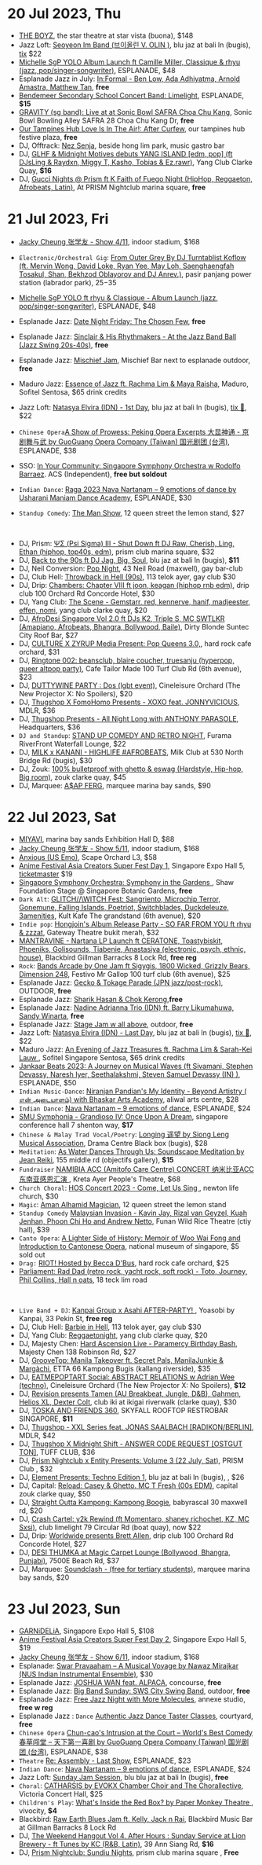# 20 Jul 2023, Thu 
- [THE BOYZ](https://ticketmaster.sg/activity/detail/23_theboyz), the star theatre at star vista (buona), $148
- Jazz Loft: [Seoyeon Im Band (브이올린 V. OLIN )](https://www.instagram.com/p/Cuq2vP0KZSk/), blu jaz at bali ln (bugis),  [tix](https://eventbrite.sg/e/656453117947) $22
- [Michelle SgP YOLO Album Launch ft Camille Miller, Classique & rhyu (jazz, pop/singer-songwriter)](https://esplanade.com/whats-on/2023/michelle-sgp-yolo-album-launch-concert), ESPLANADE, $48
- Esplanade Jazz in July: [In:Formal - Ben Low, Ada Adhiyatma, Arnold Amastra, Matthew Tan](https://esplanade.com/whats-on/festivals-and-series/festivals/2023/jazz-in-july/events/informal), **free** 
- [Bendemeer Secondary School Concert Band: Limelight](https://www.sistic.com.sg/events/limelightbssb0723), ESPLANADE, **$15**
- [GRAVITY (sg band): Live at at Sonic Bowl SAFRA Choa Chu Kang](https://www.instagram.com/p/CuowUVkNY2i/), Sonic Bowl Bowling Alley SAFRA 28 Choa Chu Kang Dr, **free**
- [Our Tampines Hub Love Is In The Air!: After Curfew](https://www.instagram.com/p/CuvZ9twr_k9/), our tampines hub festive plaza, **free**
- DJ, Offtrack: [Nez Senja](https://www.instagram.com/p/CuQywFPyrT2/), beside hong lim park, music gastro bar
- DJ, [GLHF & Midnight Motives debuts YANG ISLAND [edm, pop] (ft DJsLing & Raydxn, Miggy T, Kasho, Tobias & Ez.rawr)](https://yangisland.peatix.com/), Yang Club Clarke Quay, **$16**
- DJ, [Gucci Nights @ Prism ft K Faith of Fuego Night (HipHop, Reggaeton, Afrobeats, Latin)](https://fuegoxgucci20july.peatix.com/), At PRISM Nightclub marina square, **free**

# 21 Jul 2023, Fri
- [Jacky Cheung 张学友 - Show 4/11](https://ticketmaster.sg/activity/detail/23_jc60), indoor stadium, $168
- `Electronic/Orchestral Gig`: [From Outer Grey By DJ Turntablist Koflow (ft. Mervin Wong, David Loke, Ryan Yee, May Loh, Saenghaengfah Tosakul, Shan, Bekhzod Oblayorov and DJ Anrev.)](https://www.hapz.com/concert/from-outer-grey-by-koflow), pasir panjang power station (labrador park), $25-$35
- [Michelle SgP YOLO ft  rhyu & Classique  - Album Launch (jazz, pop/singer-songwriter)](https://esplanade.com/whats-on/2023/michelle-sgp-yolo-album-launch-concert), ESPLANADE, $48

- Esplanade Jazz: [Date Night Friday: The Chosen Few](https://esplanade.com/whats-on/festivals-and-series/festivals/2023/jazz-in-july/events/date-night-friday-the-chosen-few), **free**
- Esplanade Jazz: [Sinclair & His Rhythmakers - At the Jazz Band Ball (Jazz Swing 20s-40s)](https://www.instagram.com/p/Ct0Gfqvy6by/), **free**
- Esplanade Jazz: [Mischief Jam](https://esplanade.com/whats-on/festivals-and-series/festivals/2023/jazz-in-july/events/mischief-jam), Mischief Bar next to esplanade outdoor, **free**
- Maduro Jazz: [Essence of Jazz ft. Rachma Lim & Maya Raisha](https://eventbrite.com/e/675873364427), Maduro, Sofitel  Sentosa, $65 drink credits
- Jazz Loft: [Natasya Elvira (IDN) - 1st Day](https://www.instagram.com/p/Cun029budlR/), blu jaz at bali ln (bugis), [tix 🔗](https://eventbrite.sg/e/658156573027), $22
- `Chinese Opera`[A Show of Prowess: Peking Opera Excerpts 大显神通 - 京剧舞与武 by GuoGuang Opera Company (Taiwan) 国光剧团 (台湾)](https://www.sistic.com.sg/events/prowess0723), ESPLANADE, $38
- SSO: [In Your Community: Singapore Symphony Orchestra w Rodolfo Barraez](https://www.sso.org.sg/whats-on/sso-in-your-community). ACS (Independent), **free but soldout**
- `Indian Dance`: [Raga 2023 Nava Nartanam – 9 emotions of dance by Usharani Maniam Dance Academy](https://www.sistic.com.sg/events/nava0723), ESPLANADE, $30
- `Standup Comedy`: [The Man Show](https://www.eventbrite.sg/e/the-man-show-21st-july-2023-the-lemon-stand-tickets-666016983727), 12 queen street the lemon stand, $27

&nbsp;

- DJ, Prism: [ΨΣ (Psi Sigma) III - Shut Down ft DJ Raw, Cherish, Ling, Ethan (hiphop, top40s, edm)](https://eventbrite.sg/e/678070536227), prism club marina square, $32
- DJ,  [Back to the 90s ft DJ Jag, Big, Soul](https://eventbrite.sg/e/674919601697), blu jaz at bali ln (bugis), **$11**
- DJ, Neil Conversion: [Pop Night](https://www.instagram.com/p/Cuy2fpkyoAj/), 43 Neil Road (maxwell), gay bar-club
- DJ, Club Hell: [Throwback in Hell (90s)](https://www.instagram.com/p/CuwjipTPwpj/), 113 telok ayer, gay club $30
- DJ, Drip: [Chambers: Chapter VIII ft joon, keagan (hiphop rnb edm)](https://www.eventbrite.com/e/678714953697), drip club 100 Orchard Rd Concorde Hotel, $30
- DJ, Yang Club: [The Scene - Gemstarr, red, kennerve, hanif, madjeester, effen, nomi](https://www.instagram.com/p/Ct_D5sVSSX6/), yang club clarke quay, $20
- DJ, [AfroDesi Singapore Vol 2.0 ft  DJs K2, Triple S, MC SWTLKR (Amapiano, Afrobeats, Bhangra, Bollywood, Baile)](https://afrodesinight.peatix.com/), Dirty Blonde Suntec City Roof Bar, $27
- DJ, [CULTURE X ZYRUP Media Present: Pop Queens 3.0,](https://culture-zyrup-pop-queens-3.peatix.com/), hard rock cafe orchard, $31
- DJ, [Ringtone 002: beansclub, blaire coucher, truesanju (hyperpop, queer altpop party)](https://www.instagram.com/p/Cuwc3sxrC_J/), Cafe Tailor Made 100 Turf Club Rd (6th avenue), $23
- DJ, [DUTTYWINE PARTY : Dos (lgbt event)](https://www.instagram.com/p/CujHV0UsPfp/), Cineleisure Orchard (The New Projector X: No Spoilers), $20
- DJ, [Thugshop X FomoHomo Presents - XOXO feat. JONNYVICIOUS](https://eventbrite.sg/e/662787243487), MDLR, $36
- DJ, [Thugshop Presents - All Night Long with ANTHONY PARASOLE](https://eventbrite.sg/e/660271518887), Headquarters, $36
- `DJ and Standup`: [STAND UP COMEDY AND RETRO NIGHT](https://eventbrite.sg/e/669851984317), Furama RiverFront Waterfall Lounge, $22
- DJ, [MILK x KANANI - HIGHLIFE #AFROBEATS](https://www.eventbrite.sg/e/676558112527), Milk Club at 530 North Bridge Rd (bugis), $30
- DJ, Zouk: [100% bulletproof with ghetto & eswag (Hardstyle, Hip-hop, Big room)](https://zoukclub.com/100-bulletproof-presents-ghetto-with-big-m-3/), zouk clarke quay, $45
- DJ, Marquee: [A$AP FERG](https://marqueesingapore.com/event/marquee-presents-asap-ferg/), marquee marina bay sands, $90

# 22 Jul 2023, Sat
- [MIYAVI](https://www.marinabaysands.com/entertainment/shows/miyavi-concert.html), marina bay sands Exhibition Hall D, $88
- [Jacky Cheung 张学友 - Show 5/11](https://ticketmaster.sg/activity/detail/23_jc60), indoor stadium, $168
- [Anxious (US Emo)](https://dividedwefallzine.bigcartel.com/product/anxious-live-in-singapore), Scape Orchard L3, $58
- [Anime Festival Asia Creators Super Fest Day 1](https://animefestival.asia/csf2023), Singapore Expo Hall 5,  [ticketmaster](https://ticketmaster.sg/activity/detail/23_afacsf2023) $19
- [Singapore Symphony Orchestra: Symphony in the Gardens ](https://www.sso.org.sg/whats-on/temasek-foundation-sso-symphony-in-the-gardens), Shaw Foundation Stage @ Singapore Botanic Gardens, **free**
- `Dark Alt`: [GLITCH//\\WITCH Fest: Sangriento, Microchip Terror, Gonemune, Falling Islands, Poetriot,  Switchblades, Duckdeleuze, 3amenities](https://www.instagram.com/p/CtzQeAZPJZs/), Kult Kafe The grandstand (6th avenue), $20
- `Indie pop`: [Hongjoin's Album Release Party - SO FAR FROM YOU ft rhyu & zzzat](https://www.instagram.com/p/Ctlz1PLL8yD/), Gateway Theatre bukit merah, $32
- [MANTRAVINE - Nartana LP Launch ft CERATONE, Toastybiskit, Phoeniks, Golisounds, Tiabenie, Anastasiya (electronic, psych, ethnic, house)](https://eventbrite.sg/e/655584640307), Blackbird Gillman Barracks 8 Lock Rd, **free reg**
- `Rock`: [Bands Arcade by One Jam ft Sigygis, 1800 Wicked, Grizzly Bears, Dimension 248](https://www.instagram.com/p/CuWQqRurLgp/), Festivo Mr Gallop 100 turf club (6th avenue), $25
- Esplanade Jazz: [Gecko & Tokage Parade (JPN jazz/post-rock)](https://esplanade.com/whats-on/festivals-and-series/festivals/2023/jazz-in-july/events/geckoandtokage-parade), OUTDOOR, **free**
- Esplanade Jazz: [Sharik Hasan & Chok Kerong](https://esplanade.com/whats-on/festivals-and-series/festivals/2023/jazz-in-july/events/sharik-hasan-and-chok-kerong),**free**
- Esplanade Jazz: [Nadine Adrianna Trio (IDN) ft. Barry Likumahuwa, Sandy Winarta](https://esplanade.com/whats-on/festivals-and-series/festivals/2023/jazz-in-july/events/nadine-adrianna-trio-feat-barry-likumahuwa-and-sandy-winarta), **free**
- Esplanade Jazz: [Stage Jam w all above](https://esplanade.com/whats-on/festivals-and-series/festivals/2023/jazz-in-july/events/stage-jam), outdoor, **free**
- Jazz Loft: [Natasya Elvira (IDN) - Last Day](https://www.instagram.com/p/Cun029budlR/), blu jaz at bali ln (bugis), [tix 🔗](https://eventbrite.sg/e/658156573027), $22
- Maduro Jazz: [An Evening of Jazz Treasures ft. Rachma Lim & Sarah-Kei Lauw ](https://www.eventbrite.com/e/675893143587),  Sofitel Singapore Sentosa, $65 drink credits
- [Jankaar Beats 2023: A Journey on Musical Waves (ft Sivamani, Stephen Devassy, Naresh Iyer, Seethalakshmi, Steven Samuel Devassy (IN) )](https://esplanade.com/whats-on/2023/jankaar-beats-2023-a-journey-on-musical-waves), ESPLANADE, $50
- `Indian Music-Dance`: [Niranjan Pandian's My Identity - Beyond Artistry ( என் அடையாளம்)  with Bhaskar Arts Academy](https://myidentity2023.peatix.com/), aliwal arts centre, $28
- `Indian Dance`: [Nava Nartanam – 9 emotions of dance](https://esplanade.com/whats-on/festivals-and-series/series/2023/raga/nava-nartanam-9-emotions-of-dance), ESPLANADE, $24
- [SMU Symphonia - Grandioso IV: Once Upon A Dream](https://www.instagram.com/p/CtjUqKzhzSE/), singapore conference hall 7 shenton way, **$17**
- `Chinese & Malay Trad Vocal/Poetry`: [Longing 遥望 by Siong Leng Musical Association](https://www.sistic.com.sg/events/longing0723), Drama Centre Black box (bugis), $28
- `Meditation`: [As Water Dances Through Us: Soundscape Meditation by Jean Reiki](https://soundscapemeditation.peatix.com/), 155 middle rd (objectifs gallery), **$15**
- `Fundraiser` [NAMIBIA ACC (Amitofo Care Centre) CONCERT 纳米比亚ACC东南亚感恩汇演 ](https://www.sistic.com.sg/events/namibia0723), Kreta Ayer People's Theatre, $68
- `Church Choral`:  [HOS Concert 2023 - Come, Let Us Sing ](https://www.sistic.com.sg/events/hos0723), newton life church, $30
- `Magic`: [Aman Alhamid Magician](https://eventbrite.sg/e/662137961467), 12 queen street the lemon stand
- `Standup Comedy` [Malaysian Invasion - Kavin Jay, Rizal van Geyzel, Kuah Jenhan, Phoon Chi Ho and Andrew Netto](https://ticketmaster.sg/activity/detail/23_myinvasion), Funan Wild Rice Theatre (ctiy hall), $39
- `Canto Opera`: [A Lighter Side of History: Memoir of Woo Wai Fong and Introduction to Cantonese Opera](https://intro-to-opera.peatix.com/), national museum of singapore, $5 sold out
- `Drag:` [RIOT! Hosted by Becca D'Bus](https://riot230722.peatix.com/), hard rock cafe orchard, $25
- [Parliament: Rad Dad (retro rock, yacht rock, soft rock) - Toto, Journey, Phil Collins, Hall n oats](https://www.instagram.com/p/CujrIqEthZV/), 18 teck lim road

&nbsp;

- `Live Band + DJ`: [Kanpai Group x Asahi AFTER-PARTY! ](https://eventbrite.sg/e/671333575797), Yoasobi by Kanpai, 33 Pekin St, **free reg**
- DJ, Club Hell: [Barbie in Hell](https://clubhell2207.peatix.com/), 113 telok ayer, gay club $30
- DJ, Yang Club: [Reggaetonight](https://www.instagram.com/p/CugF2dLI_4w/), yang club clarke quay, $20
- DJ, Majesty Chen: [Hard Ascension Live - Paramercy Birthday Bash](https://eventbrite.com/e/670546040257), Majesty Chen 138 Robinson Rd, $27
- DJ, [GrooveTop: Manila Takeover ft. Secret Pals, ManilaJunkie & Margàchi](https://www.instagram.com/p/CujrP0byw9H/), ETTA 66 Kampong Bugis (kallang riverside), $35
- DJ, [EATMEPOPTART Social: ABSTRACT RELATIONS w Adrian Wee (techno)](https://www.eatmepoptart.com/events/empt-220723), Cineleisure Orchard (The New Projector X: No Spoilers), **$12**
- DJ, [Revision presents Tamen (AU Breakbeat, Jungle, D&B), Gahmen, Helios XL, Dexter Colt](https://www.instagram.com/p/Cs3hNvuSN0E/), club iki at ikigai riverwalk (clarke quay), $30
- DJ, [TOSKA AND FRIENDS 360](https://eventbrite.sg/e/663043670467), SKYFALL ROOFTOP RESTROBAR SINGAPORE, **$11**
- DJ, [Thugshop - XXL Series feat. JONAS SAALBACH [RADIKON/BERLIN]](https://eventbrite.sg/e/660285480647), MDLR, $42
- DJ, [Thugshop X Midnight Shift - ANSWER CODE REQUEST [OSTGUT TON]](https://eventbrite.sg/e/662868636937), TUFF CLUB, $36
- DJ, [Prism Nightclub x Entity Presents: Volume 3 (22 July, Sat)](https://eventbrite.sg/e/676464823497), PRISM Club , $32
- DJ, [Element Presents: Techno Edition 1](https://eventbrite.com/e/666370460987), blu jaz at bali ln (bugis), , $26
- DJ, Capital: [Reload: Casey & Ghetto. MC T Fresh (00s EDM)](https://zoukclub.com/reload-presents-caden-ghetto/), capital zouk clarke quay, $50
- DJ, [Straight Outta Kampong: Kampong Boogie](https://www.instagram.com/p/CugXk6dy7I3), babyrascal 30 maxwell rd, $20
- DJ, [Crash Cartel: y2k Rewind (ft Momentaro, shaney richochet, KZ, MC Sxsi)](https://www.instagram.com/p/Cuo3zqDPRhy/), club limelight 79 Circular Rd (boat quay), now $22
- DJ, Drip: [Worldwide presents Brett Allen](https://www.eventbrite.sg/e/678728895397), drip club 100 Orchard Rd Concorde Hotel, $27
- DJ, [DESI THUMKA at Magic Carpet Lounge (Bollywood, Bhangra, Punjabi)](https://www.eventbrite.sg/e/665192577907), 7500E Beach Rd, $37
- DJ, Marquee: [Soundclash - (free for tertiary students)](https://marqueesingapore.com/event/soundclash-16/), marquee marina bay sands, $20


# 23 Jul 2023, Sun
- [GARNiDELiA](https://ticketmaster.sg/activity/detail/23_garnidelia), Singapore Expo Hall 5, $108
- [Anime Festival Asia Creators Super Fest Day 2](https://ticketmaster.sg/activity/detail/23_afacsf2023), Singapore Expo Hall 5, $19
- [Jacky Cheung 张学友 - Show 6/11](https://ticketmaster.sg/activity/detail/23_jc60), indoor stadium, $168
- Esplanade: [Swar Pravaaham – A Musical Voyage by Nawaz Mirajkar (NUS Indian Instrumental Ensemble)](https://esplanade.com/whats-on/festivals-and-series/series/2023/raga/swar-pravaaham-a-musical-voyage), $30
- Esplanade Jazz: [JOSHUA WAN feat. ALPACA](https://esplanade.com/whats-on/festivals-and-series/festivals/2023/jazz-in-july/events/joshua-wan-feat-alpaca), concourse, **free**
- Esplanade Jazz: [Big Band Sunday: SWS City Swing Band](https://esplanade.com/whats-on/festivals-and-series/festivals/2023/jazz-in-july/events/big-band-sunday-sws-city-swing-band), outdoor, **free**
- Esplanade Jazz: [Free Jazz Night with More Molecules](https://esplanade.com/whats-on/festivals-and-series/festivals/2023/jazz-in-july/events/free-jazz-night-with-more-molecules), annexe studio, **free w reg**
- Esplanade Jazz : `Dance` [Authentic Jazz Dance Taster Classes](https://esplanade.com/whats-on/festivals-and-series/festivals/2023/jazz-in-july/events/authentic-jazz-dance-taster-classes), courtyard, **free**
-  `Chinese Opera` [Chun-cao's Intrusion at the Court – World's Best Comedy 春草闯堂 – 天下第一喜剧 by GuoGuang Opera Company (Taiwan) 国光剧团 (台湾)](https://esplanade.com/whats-on/2023/chun-caos-intrusion-at-the-court-worlds-best-comedy), ESPLANADE, $38
-  `Theatre` [Re: Assembly - Last Show](https://esplanade.com/whats-on/festivals-and-series/series/feed-your-imagination/re-assembly), ESPLANADE, $23
- `Indian Dance`: [Nava Nartanam – 9 emotions of dance](https://esplanade.com/whats-on/festivals-and-series/series/2023/raga/nava-nartanam-9-emotions-of-dance), ESPLANADE, $24
- Jazz Loft: [Sunday Jam Session](https://eventbrite.sg/e/647850336797), blu blu jaz at bali ln (bugis), **free**
- `Choral`: [CATHARSIS by EVOKX Chamber Choir and The Chorallective](https://achoralcatharsis.peatix.com/), Victoria Concert Hall, $25
- `Children's Play`: [What's Inside the Red Box? by Paper Monkey Theatre ](https://eventbrite.com/cc/1794969), vivocity, **$4**
- Blackbird: [Raw Earth Blues Jam ft. Kelly, Jack n Rai](https://www.instagram.com/p/CuyFi9gpreq/), Blackbird Music Bar at Gillman Barracks 8 Lock Rd
- DJ, [The Weekend Hangout Vol 4. After Hours : Sunday Service at Lion Brewery - ft Tunes by KC (R&B, Latin)](https://eventbrite.com/e/680192202187), 39 Ann Siang Rd, **$16**
- DJ, [Prism Nightclub: Sundiu Nights](https://eventbrite.sg/e/675388343717), prism club marina square  , **Free**
